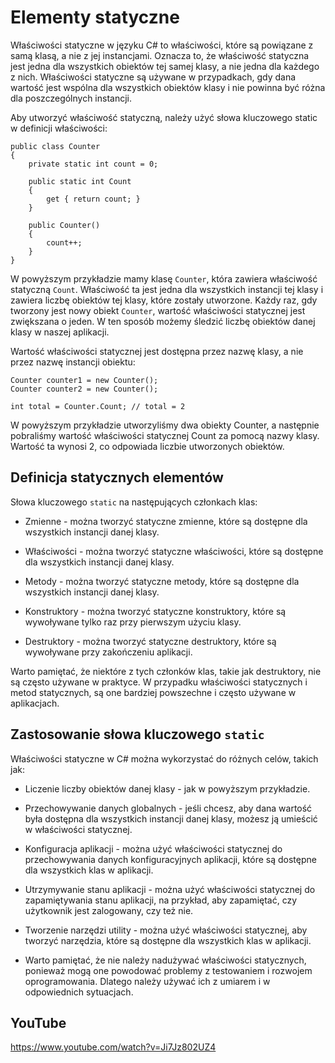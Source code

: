 # Elementy statyczne

Właściwości statyczne w języku C# to właściwości, które są powiązane z samą klasą, a nie z jej instancjami. Oznacza to, że właściwość statyczna jest jedna dla wszystkich obiektów tej samej klasy, a nie jedna dla każdego z nich. Właściwości statyczne są używane w przypadkach, gdy dana wartość jest wspólna dla wszystkich obiektów klasy i nie powinna być różna dla poszczególnych instancji.

Aby utworzyć właściwość statyczną, należy użyć słowa kluczowego static w definicji właściwości:


```
public class Counter
{
    private static int count = 0;

    public static int Count
    {
        get { return count; }
    }

    public Counter()
    {
        count++;
    }
}
```

W powyższym przykładzie mamy klasę `Counter`, która zawiera właściwość statyczną `Count`. Właściwość ta jest jedna dla wszystkich instancji tej klasy i zawiera liczbę obiektów tej klasy, które zostały utworzone. Każdy raz, gdy tworzony jest nowy obiekt `Counter`, wartość właściwości statycznej jest zwiększana o jeden. W ten sposób możemy śledzić liczbę obiektów danej klasy w naszej aplikacji.

Wartość właściwości statycznej jest dostępna przez nazwę klasy, a nie przez nazwę instancji obiektu:

```
Counter counter1 = new Counter();
Counter counter2 = new Counter();

int total = Counter.Count; // total = 2
```

W powyższym przykładzie utworzyliśmy dwa obiekty Counter, a następnie pobraliśmy wartość właściwości statycznej Count za pomocą nazwy klasy. Wartość ta wynosi 2, co odpowiada liczbie utworzonych obiektów.

## Definicja statycznych elementów

Słowa kluczowego `static` na następujących członkach klas:

- Zmienne - można tworzyć statyczne zmienne, które są dostępne dla wszystkich instancji danej klasy.

- Właściwości - można tworzyć statyczne właściwości, które są dostępne dla wszystkich instancji danej klasy.

- Metody - można tworzyć statyczne metody, które są dostępne dla wszystkich instancji danej klasy.

- Konstruktory - można tworzyć statyczne konstruktory, które są wywoływane tylko raz przy pierwszym użyciu klasy.

- Destruktory - można tworzyć statyczne destruktory, które są wywoływane przy zakończeniu aplikacji.

Warto pamiętać, że niektóre z tych członków klas, takie jak destruktory, nie są często używane w praktyce. W przypadku właściwości statycznych i metod statycznych, są one bardziej powszechne i często używane w aplikacjach.

## Zastosowanie słowa kluczowego `static`

Właściwości statyczne w C# można wykorzystać do różnych celów, takich jak:

- Liczenie liczby obiektów danej klasy - jak w powyższym przykładzie.

- Przechowywanie danych globalnych - jeśli chcesz, aby dana wartość była dostępna dla wszystkich instancji danej klasy, możesz ją umieścić w właściwości statycznej.

- Konfiguracja aplikacji - można użyć właściwości statycznej do przechowywania danych konfiguracyjnych aplikacji, które są dostępne dla wszystkich klas w aplikacji.

- Utrzymywanie stanu aplikacji - można użyć właściwości statycznej do zapamiętywania stanu aplikacji, na przykład, aby zapamiętać, czy użytkownik jest zalogowany, czy też nie.

- Tworzenie narzędzi utility - można użyć właściwości statycznej, aby tworzyć narzędzia, które są dostępne dla wszystkich klas w aplikacji.

- Warto pamiętać, że nie należy nadużywać właściwości statycznych, ponieważ mogą one powodować problemy z testowaniem i rozwojem oprogramowania. Dlatego należy używać ich z umiarem i w odpowiednich sytuacjach.

## YouTube
https://www.youtube.com/watch?v=Ji7Jz802UZ4